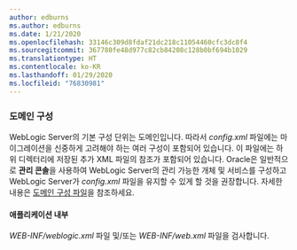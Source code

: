 ```yaml
---
author: edburns
ms.author: edburns
ms.date: 1/21/2020
ms.openlocfilehash: 33146c309d8fdaf21dc218c11054460cfc3dc8f4
ms.sourcegitcommit: 367780fe48d977c82cb84208c128b0bf694b1029
ms.translationtype: HT
ms.contentlocale: ko-KR
ms.lasthandoff: 01/29/2020
ms.locfileid: "76830981"
---
```

### <a name="domain-configuration"></a>도메인 구성

WebLogic Server의 기본 구성 단위는 도메인입니다. 따라서 *config.xml* 파일에는 마이그레이션을 신중하게 고려해야 하는 여러 구성이 포함되어 있습니다. 이 파일에는 하위 디렉터리에 저장된 추가 XML 파일의 참조가 포함되어 있습니다. Oracle은 일반적으로 **관리 콘솔**을 사용하여 WebLogic Server의 관리 가능한 개체 및 서비스를 구성하고 WebLogic Server가 *config.xml* 파일을 유지할 수 있게 할 것을 권장합니다. 자세한 내용은 [도메인 구성 파일](https://docs.oracle.com/en/middleware/fusion-middleware/weblogic-server/12.2.1.4/domcf/config_files.html)을 참조하세요.

#### <a name="inside-your-application"></a>애플리케이션 내부

*WEB-INF/weblogic.xml* 파일 및/또는 *WEB-INF/web.xml* 파일을 검사합니다.
